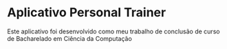 # Aplicativo Personal Trainer

Este aplicativo foi desenvolvido como meu trabalho de conclusão de curso de Bacharelado em Ciência da Computação
